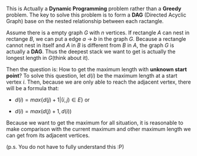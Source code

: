 This is Actually a **Dynamic Programming** problem rather than a **Greedy** problem. The key to solve this problem is to form a **DAG** (Directed Acyclic Graph) base on the nested relationship between each ractangle.

Assume there is a empty graph $G$ with $n$ vertices. If rectangle $A$ can nest in rectange $B$, we can put a edge $a$ -> $b$ in the graph $G$. Because a rectangle cannot nest in itself and $A$ in $B$ is different from $B$ in $A$, the graph $G$ is actually a **DAG**. Thus the deepest stack we want to get is actually the longest length in $G$(think about it).

Then the question is: How to get the maximum length with **unknown start point**? To solve this question, let $d(i)$ be the maximum length at a start vertex $i$. Then, because we are only able to reach the adjacent vertex, there will be a formula that:

 - $d(i) = max\left \{ d(j)+1 | (i, j) \in E \right \}$ or
 
 
 - $d(i) = max(d(j)+1, d(i))$
 
 Because we want to get the maximum for all situation, it is reasonable to make comparison with the current maximum and other maximum length we can get from its adjacent vertices.

 (p.s. You do not have to fully understand this :P)